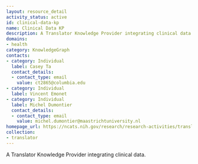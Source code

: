 ```yaml
---
layout: resource_detail
activity_status: active
id: clinical-data-kp
name: Clinical Data KP
description: A Translator Knowledge Provider integrating clinical data.
domains:
- health
category: KnowledgeGraph
contacts:
- category: Individual
  label: Casey Ta
  contact_details:
  - contact_type: email
    value: ct2865@columbia.edu
- category: Individual
  label: Vincent Emonet
- category: Individual
  label: Michel Dumontier
  contact_details:
  - contact_type: email
    value: michel.dumontier@maastrichtuniversity.nl
homepage_url: https://ncats.nih.gov/research/research-activities/translator/projects
collection:
- translator
---
```


A Translator Knowledge Provider integrating clinical data.
